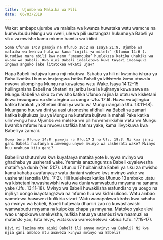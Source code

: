 ```yaml
---
title:  Ujumbe wa Malaika wa Pili
date:  06/03/2019
---
```


Wakati ambapo ujumbe wa malaika wa kwanza huwataka watu wamche na kumwabudu Mungu wa kweli, ule wa pili unatangaza hukumu ya Babeli ya siku za mwisho kama mfumo bandia wa kidini.

`Soma Ufunuo 14:8 pamoja na Ufunuo 18:2 na Isaya 21:9. Ujumbe wa malaika wa kwanza hutajwa kama “injili ya milele” (Ufunuo 14:6 ). Kurudiwa mara mbili kwa neno “umeanguka” huelekeza katika uhakika wa ukomo wa Babeli. Kwa nini Babeli inaelezewa kuwa tayari imeanguka ingawa anguko lake litatokea wakati ujao?`

Hapa Babeli inatajwa kama mji mkubwa. Sababu ya hili ni kwamba ishara ya Babeli katika Ufunuo imejengwa katika Babeli ya kihistoria kama utawala mwovu uliompinga Mungu na kuwatesa watu Wake. Isaya 14:12–15 huilinganisha Babeli na Shetani na jaribu lake la kujifanya kuwa sawa na Mungu. Babeli ya siku za mwisho katika Ufunuo ni jina la utatu wa kishetani ikiwa imeungana na dini zingine za uongo (Ufu. 17:5). Hawa watajiingiza katika harakati ya Shetani dhidi ya watu wa Mungu (angalia Ufu. 13:11–18). Muungano huu wa dini ya uasi utaonesha ufidhuli wa Babeli ya zamani katika kujitukuza juu ya Mungu na kutafuta kujitwalia mahali Pake katika ulimwengu huu. Ujumbe wa malaika wa pili huwahakikishia watu wa Mungu kwamba mfumo huu mwovu utafikia hatima yake, kama ilivyokuwa kwa Babeli ya zamani.

`Soma tena Ufunuo 14:8  pamoja na Ufu.17:2 na Ufu. 18:3. Ni kwa jinsi gani Babeli huufanya ulimwengu unywe mvinyo wa uasherati wake? Mvinyo huu unahusu kitu gani?`

Babeli inashutumiwa kwa kuyafanya mataifa yote kunywa mvinyo wa ghadhabu ya uasherati wake. Yeremia anazungumzia Babeli kuyalewesha mataifa ya dunia (Yer. 51:7). Ufunuo 17 huibainisha Babeli ya siku za mwisho kama kahaba awafanyaye watu duniani walewe kwa mvinyo wake wa uasherati (angalia Ufu. 17:2). Hili huelekeza katika Ufunuo 13 ambako utatu wa kishetani huwashawishi watu wa dunia wamwabudu mnyama na sanamu yake (Ufu. 13:11–18). Mvinyo wa Babeli huwakilisha mafundisho ya uongo na injili ya uongo inayotangazwa na mfumo huu wa kidini ulioasi. Watu ambao wamelewa hawawezi kufikiria vizuri. Watu wanapolewa kiroho kwa sababu ya mvinyo wa Babeli, Babeli hutawala dhamiri zao na kuwashawishi wamwabudu mnyama na kuipokea chapa ya mnyama. Matokeo yake ulevi wao unapokuwa umekwisha, hufikia hatua ya utambuzi wa maamuzi na matendo yao, hata hivyo, watakuwa wamechelewa kabisa (Ufu. 17:15–17).

`Hivi ni lazima mtu aishi Babeli ili anywe mvinyo wa Babeli? Ni kwa njia gani ambapo mtu anaweza kunywa mvinyo wa Babeli?`